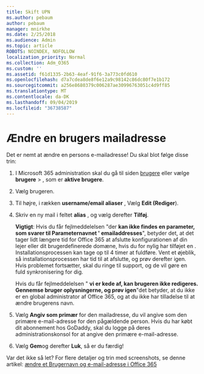 ```yaml
---
title: Skift UPN
ms.author: pebaum
author: pebaum
manager: mnirkhe
ms.date: 2/25/2018
ms.audience: Admin
ms.topic: article
ROBOTS: NOINDEX, NOFOLLOW
localization_priority: Normal
ms.collection: Adm_O365
ms.custom: ''
ms.assetid: f61d1335-2b63-4eaf-91f6-3a773c0fd610
ms.openlocfilehash: d7a7cdea8de8f6e12a9c98142c86dc80f7e1b172
ms.sourcegitcommit: a256e8680379c006287ae30996763051c4d9ff85
ms.translationtype: MT
ms.contentlocale: da-DK
ms.lasthandoff: 09/04/2019
ms.locfileid: "36738587"
---
```

# <a name="change-a-users-email-address"></a>Ændre en brugers mailadresse

Det er nemt at ændre en persons e-mailadresse! Du skal blot følge disse trin:
  
1. I Microsoft 365 administration skal du gå til siden [brugere](https://go.microsoft.com/fwlink/p/?linkid=834822) eller vælge **brugere** \> , som er **aktive brugere**.
    
2. Vælg brugeren.
    
3. Til højre, i rækken **username/email aliaser** , Vælg **Edit (Rediger**).
    
4. Skriv en ny mail i feltet **alias** , og vælg derefter **Tilføj**.
    
    **Vigtigt**: Hvis du får fejlmeddelelsen "der **kan ikke findes en parameter, som svarer til Parameternavnet ' emailaddresses**", betyder det, at det tager lidt længere tid for Office 365 at afslutte konfigurationen af din lejer eller dit brugerdefinerede domæne, hvis du for nylig har tilføjet en . Installationsprocessen kan tage op til 4 timer at fuldføre. Vent et øjeblik, så installationsprocessen har tid til at afslutte, og prøv derefter igen. Hvis problemet fortsætter, skal du ringe til support, og de vil gøre en fuld synkronisering for dig.
    
    Hvis du får fejlmeddelelsen " **vi er kede af, kan brugeren ikke redigeres. Gennemse bruger oplysningerne, og prøv igen**"det betyder, at du ikke er en global administrator af Office 365, og at du ikke har tilladelse til at ændre brugerens navn.
    
5. Vælg **Angiv som primær** for den mailadresse, du vil angive som den primære e-mail-adresse for den pågældende person. Hvis du har købt dit abonnement hos GoDaddy, skal du logge på deres administrationskonsol for at angive den primære e-mail-adresse. 
    
6. Vælg **Gem**og derefter **Luk**, så er du færdig!
    
Var det ikke så let? For flere detaljer og trin med screenshots, se denne artikel: [ændre et Brugernavn og e-mail-adresse i Office 365](https://docs.microsoft.com/office365/admin/add-users/change-a-user-name-and-email-address)
  


